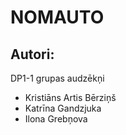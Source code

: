 # NOMAUTO
## Autori:
DP1-1 grupas audzēkņi 
- Kristiāns Artis Bērziņš
- Katrīna Gandzjuka
- Ilona Grebņova 